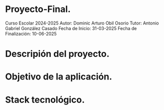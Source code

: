 # Proyecto-Final.

Curso Escolar 2024-2025
Autor: Dominic Arturo Obil Osorio
Tutor: Antonio Gabriel González Casado
Fecha de Inicio: 31-03-2025
Fecha de Finalización: 10-06-2025



# Descripión del proyecto.


# Objetivo de la aplicación.

# Stack tecnológico.












